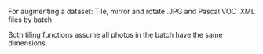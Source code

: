 For augmenting a dataset: Tile, mirror and rotate .JPG and Pascal VOC .XML files by batch

Both tiling functions assume all photos in the batch have the same dimensions.
